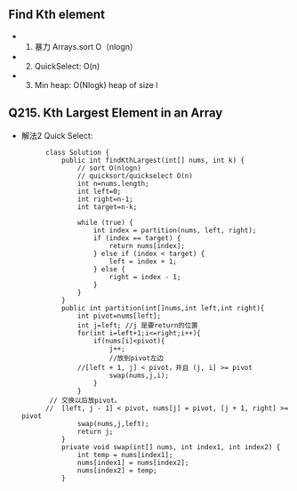 
## Find Kth element
* 1. 暴力 Arrays.sort O（nlogn）
* 2. QuickSelect: O(n)
* 3. Min heap: O(Nlogk) heap of size l




## Q215. Kth Largest Element in an Array

* 解法2 Quick Select:

            class Solution {
                public int findKthLargest(int[] nums, int k) {
                    // sort O(nlogn)
                    // quicksort/quickselect O(n)
                    int n=nums.length;
                    int left=0;
                    int right=n-1;
                    int target=n-k;

                    while (true) {
                        int index = partition(nums, left, right);
                        if (index == target) {
                            return nums[index];
                        } else if (index < target) {
                            left = index + 1;
                        } else {
                            right = index - 1;
                        }
                    }
                }
                public int partition(int[]nums,int left,int right){
                    int pivot=nums[left];
                    int j=left; //j 是要return的位置
                    for(int i=left+1;i<=right;i++){
                        if(nums[i]<pivot){
                            j++;
                            //放到pivot左边
                    //[left + 1, j] < pivot，并且 (j, i] >= pivot
                            swap(nums,j,i);
                        }
                    }
             // 交换以后放pivot。
            //  [left, j - 1] < pivot, nums[j] = pivot, [j + 1, right] >= pivot
                    swap(nums,j,left);
                    return j;
                }
                private void swap(int[] nums, int index1, int index2) {
                    int temp = nums[index1];
                    nums[index1] = nums[index2];
                    nums[index2] = temp;
                }
